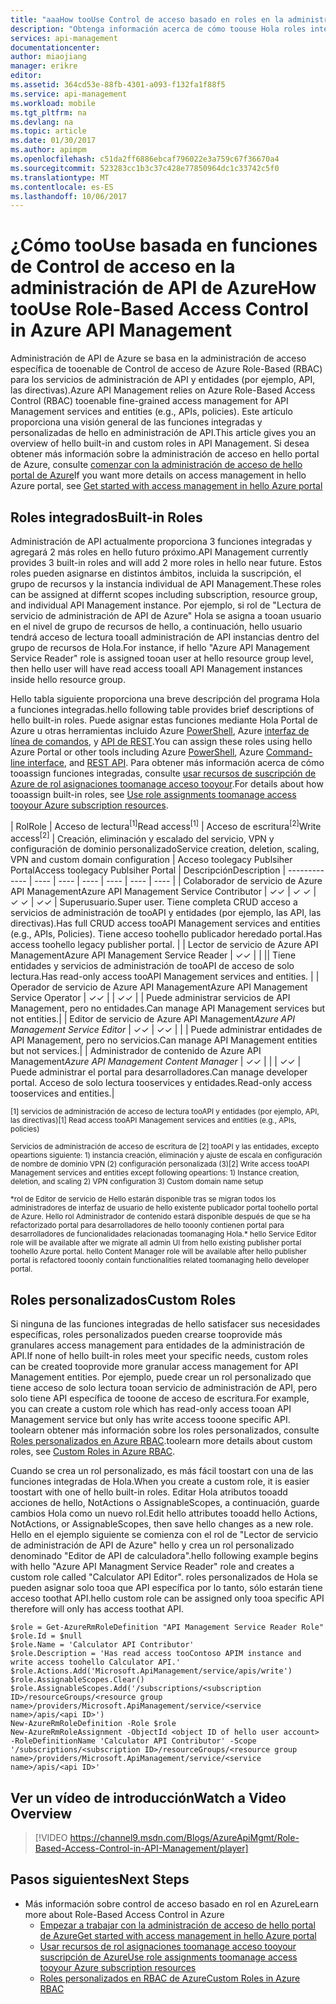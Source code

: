 ```yaml
---
title: "aaaHow tooUse Control de acceso basado en roles en la administración de API de Azure | Documentos de Microsoft"
description: "Obtenga información acerca de cómo toouse Hola roles integrados y cómo crear roles personalizados en la administración de API de Azure"
services: api-management
documentationcenter: 
author: miaojiang
manager: erikre
editor: 
ms.assetid: 364cd53e-88fb-4301-a093-f132fa1f88f5
ms.service: api-management
ms.workload: mobile
ms.tgt_pltfrm: na
ms.devlang: na
ms.topic: article
ms.date: 01/30/2017
ms.author: apimpm
ms.openlocfilehash: c51da2ff6886ebcaf796022e3a759c67f36670a4
ms.sourcegitcommit: 523283cc1b3c37c428e77850964dc1c33742c5f0
ms.translationtype: MT
ms.contentlocale: es-ES
ms.lasthandoff: 10/06/2017
---
```

# <a name="how-toouse-role-based-access-control-in-azure-api-management"></a><span data-ttu-id="80fa0-103">¿Cómo tooUse basada en funciones de Control de acceso en la administración de API de Azure</span><span class="sxs-lookup"><span data-stu-id="80fa0-103">How tooUse Role-Based Access Control in Azure API Management</span></span>
<span data-ttu-id="80fa0-104">Administración de API de Azure se basa en la administración de acceso específica de tooenable de Control de acceso de Azure Role-Based (RBAC) para los servicios de administración de API y entidades (por ejemplo, API, las directivas).</span><span class="sxs-lookup"><span data-stu-id="80fa0-104">Azure API Management relies on Azure Role-Based Access Control (RBAC) tooenable fine-grained access management for API Management services and entities (e.g., APIs, policies).</span></span> <span data-ttu-id="80fa0-105">Este artículo proporciona una visión general de las funciones integradas y personalizadas de hello en administración de API.</span><span class="sxs-lookup"><span data-stu-id="80fa0-105">This article gives you an overview of hello built-in and custom roles in API Management.</span></span> <span data-ttu-id="80fa0-106">Si desea obtener más información sobre la administración de acceso en hello portal de Azure, consulte [comenzar con la administración de acceso de hello portal de Azure](https://azure.microsoft.com/en-us/documentation/articles/role-based-access-control-what-is/)</span><span class="sxs-lookup"><span data-stu-id="80fa0-106">If you want more details on access management in hello Azure portal, see [Get started with access management in hello Azure portal](https://azure.microsoft.com/en-us/documentation/articles/role-based-access-control-what-is/)</span></span>

## <a name="built-in-roles"></a><span data-ttu-id="80fa0-107">Roles integrados</span><span class="sxs-lookup"><span data-stu-id="80fa0-107">Built-in Roles</span></span>
<span data-ttu-id="80fa0-108">Administración de API actualmente proporciona 3 funciones integradas y agregará 2 más roles en hello futuro próximo.</span><span class="sxs-lookup"><span data-stu-id="80fa0-108">API Management currently provides 3 built-in roles and will add 2 more roles in hello near future.</span></span> <span data-ttu-id="80fa0-109">Estos roles pueden asignarse en distintos ámbitos, incluida la suscripción, el grupo de recursos y la instancia individual de API Management.</span><span class="sxs-lookup"><span data-stu-id="80fa0-109">These roles can be assigned at differnt scopes including subscription, resource group, and individual API Management instance.</span></span> <span data-ttu-id="80fa0-110">Por ejemplo, si rol de "Lectura de servicio de administración de API de Azure" Hola se asigna a tooan usuario en el nivel de grupo de recursos de hello, a continuación, hello usuario tendrá acceso de lectura tooall administración de API instancias dentro del grupo de recursos de Hola.</span><span class="sxs-lookup"><span data-stu-id="80fa0-110">For instance, if hello "Azure API Management Service Reader" role is assigned tooan user at hello resource group level, then hello user will have read access tooall API Management instances inside hello resource group.</span></span> 

<span data-ttu-id="80fa0-111">Hello tabla siguiente proporciona una breve descripción del programa Hola a funciones integradas.</span><span class="sxs-lookup"><span data-stu-id="80fa0-111">hello following table provides brief descriptions of hello built-in roles.</span></span> <span data-ttu-id="80fa0-112">Puede asignar estas funciones mediante Hola Portal de Azure u otras herramientas incluido Azure [PowerShell](https://docs.microsoft.com/en-us/azure/active-directory/role-based-access-control-manage-access-powershell), Azure [interfaz de línea de comandos](https://docs.microsoft.com/en-us/azure/active-directory/role-based-access-control-manage-access-azure-cli), y [API de REST](https://docs.microsoft.com/en-us/azure/active-directory/role-based-access-control-manage-access-rest).</span><span class="sxs-lookup"><span data-stu-id="80fa0-112">You can assign these roles using hello Azure Portal or other tools including Azure [PowerShell](https://docs.microsoft.com/en-us/azure/active-directory/role-based-access-control-manage-access-powershell), Azure [Command-line interface](https://docs.microsoft.com/en-us/azure/active-directory/role-based-access-control-manage-access-azure-cli), and [REST API](https://docs.microsoft.com/en-us/azure/active-directory/role-based-access-control-manage-access-rest).</span></span> <span data-ttu-id="80fa0-113">Para obtener más información acerca de cómo tooassign funciones integradas, consulte [usar recursos de suscripción de Azure de rol asignaciones toomanage acceso tooyour](https://azure.microsoft.com/en-us/documentation/articles/role-based-access-control-what-is/).</span><span class="sxs-lookup"><span data-stu-id="80fa0-113">For details about how tooassign built-in roles, see [Use role assignments toomanage access tooyour Azure subscription resources](https://azure.microsoft.com/en-us/documentation/articles/role-based-access-control-what-is/).</span></span>

| <span data-ttu-id="80fa0-114">Rol</span><span class="sxs-lookup"><span data-stu-id="80fa0-114">Role</span></span>          | <span data-ttu-id="80fa0-115">Acceso de lectura<sup>[1]</sup></span><span class="sxs-lookup"><span data-stu-id="80fa0-115">Read access<sup>[1]</sup></span></span> | <span data-ttu-id="80fa0-116">Acceso de escritura<sup>[2]</sup></span><span class="sxs-lookup"><span data-stu-id="80fa0-116">Write access<sup>[2]</sup></span></span> | <span data-ttu-id="80fa0-117">Creación, eliminación y escalado del servicio, VPN y configuración de dominio personalizado</span><span class="sxs-lookup"><span data-stu-id="80fa0-117">Service creation, deletion, scaling, VPN and custom domain configuration</span></span> | <span data-ttu-id="80fa0-118">Acceso toolegacy Publsiher Portal</span><span class="sxs-lookup"><span data-stu-id="80fa0-118">Access toolegacy Publsiher Portal</span></span> | <span data-ttu-id="80fa0-119">Descripción</span><span class="sxs-lookup"><span data-stu-id="80fa0-119">Description</span></span>
| ------------- | ---- | ---- | ---- | ---- | ---- | ---- |
| <span data-ttu-id="80fa0-120">Colaborador de servicio de Azure API Management</span><span class="sxs-lookup"><span data-stu-id="80fa0-120">Azure API Management Service Contributor</span></span> | <span data-ttu-id="80fa0-121">✓</span><span class="sxs-lookup"><span data-stu-id="80fa0-121">✓</span></span> | <span data-ttu-id="80fa0-122">✓ </span><span class="sxs-lookup"><span data-stu-id="80fa0-122">✓</span></span> | <span data-ttu-id="80fa0-123">✓ </span><span class="sxs-lookup"><span data-stu-id="80fa0-123">✓</span></span> | <span data-ttu-id="80fa0-124">✓</span><span class="sxs-lookup"><span data-stu-id="80fa0-124">✓</span></span> | <span data-ttu-id="80fa0-125">Superusuario.</span><span class="sxs-lookup"><span data-stu-id="80fa0-125">Super user.</span></span> <span data-ttu-id="80fa0-126">Tiene completa CRUD acceso a servicios de administración de tooAPI y entidades (por ejemplo, las API, las directivas).</span><span class="sxs-lookup"><span data-stu-id="80fa0-126">Has full CRUD access tooAPI Management services and entities (e.g., APIs, Policies).</span></span> <span data-ttu-id="80fa0-127">Tiene acceso toohello publicador heredado portal.</span><span class="sxs-lookup"><span data-stu-id="80fa0-127">Has access toohello legacy publisher portal.</span></span> |
| <span data-ttu-id="80fa0-128">Lector de servicio de Azure API Management</span><span class="sxs-lookup"><span data-stu-id="80fa0-128">Azure API Management Service Reader</span></span> | <span data-ttu-id="80fa0-129">✓</span><span class="sxs-lookup"><span data-stu-id="80fa0-129">✓</span></span> | | || <span data-ttu-id="80fa0-130">Tiene entidades y servicios de administración de tooAPI de acceso de solo lectura.</span><span class="sxs-lookup"><span data-stu-id="80fa0-130">Has read-only access tooAPI Management services and entities.</span></span> |
| <span data-ttu-id="80fa0-131">Operador de servicio de Azure API Management</span><span class="sxs-lookup"><span data-stu-id="80fa0-131">Azure API Management Service Operator</span></span> | <span data-ttu-id="80fa0-132">✓</span><span class="sxs-lookup"><span data-stu-id="80fa0-132">✓</span></span> | | <span data-ttu-id="80fa0-133">✓</span><span class="sxs-lookup"><span data-stu-id="80fa0-133">✓</span></span> | | <span data-ttu-id="80fa0-134">Puede administrar servicios de API Management, pero no entidades.</span><span class="sxs-lookup"><span data-stu-id="80fa0-134">Can manage API Management services but not entities.</span></span>|
| <span data-ttu-id="80fa0-135">Editor de servicio de Azure API Management<sup>*</sup></span><span class="sxs-lookup"><span data-stu-id="80fa0-135">Azure API Management Service Editor<sup>*</sup></span></span> | <span data-ttu-id="80fa0-136">✓</span><span class="sxs-lookup"><span data-stu-id="80fa0-136">✓</span></span> | <span data-ttu-id="80fa0-137">✓</span><span class="sxs-lookup"><span data-stu-id="80fa0-137">✓</span></span> | |  | <span data-ttu-id="80fa0-138">Puede administrar entidades de API Management, pero no servicios.</span><span class="sxs-lookup"><span data-stu-id="80fa0-138">Can manage API Management entities but not services.</span></span>|
| <span data-ttu-id="80fa0-139">Administrador de contenido de Azure API Management<sup>*</sup></span><span class="sxs-lookup"><span data-stu-id="80fa0-139">Azure API Management Content Manager<sup>*</sup></span></span> | <span data-ttu-id="80fa0-140">✓</span><span class="sxs-lookup"><span data-stu-id="80fa0-140">✓</span></span> | | | <span data-ttu-id="80fa0-141">✓</span><span class="sxs-lookup"><span data-stu-id="80fa0-141">✓</span></span> | <span data-ttu-id="80fa0-142">Puede administrar el portal para desarrolladores.</span><span class="sxs-lookup"><span data-stu-id="80fa0-142">Can manage developer portal.</span></span> <span data-ttu-id="80fa0-143">Acceso de solo lectura tooservices y entidades.</span><span class="sxs-lookup"><span data-stu-id="80fa0-143">Read-only access tooservices and entities.</span></span>|

<span data-ttu-id="80fa0-144"><sup>[1] servicios de administración de acceso de lectura tooAPI y entidades (por ejemplo, API, las directivas)</sup></span><span class="sxs-lookup"><span data-stu-id="80fa0-144"><sup>[1] Read access tooAPI Management services and entities (e.g., APIs, policies)</sup></span></span>

<span data-ttu-id="80fa0-145"><sup>Servicios de administración de acceso de escritura de [2] tooAPI y las entidades, excepto opeartions siguiente: 1) instancia creación, eliminación y ajuste de escala en configuración de nombre de dominio VPN (2) configuración personalizada (3)</sup></span><span class="sxs-lookup"><span data-stu-id="80fa0-145"><sup>[2] Write access tooAPI Management services and entities except following opeartions: 1) Instance creation, deletion, and scaling 2) VPN configuration  3) Custom domain name setup</sup></span></span>

<span data-ttu-id="80fa0-146"><sup>\*rol de Editor de servicio de Hello estarán disponible tras se migran todos los administradores de interfaz de usuario de hello existente publicador portal toohello portal de Azure. Hello rol Administrador de contenido estará disponible después de que se ha refactorizado portal para desarrolladores de hello tooonly contienen portal para desarrolladores de funcionalidades relacionadas toomanaging Hola.</sup></span><span class="sxs-lookup"><span data-stu-id="80fa0-146"><sup>\* hello Service Editor role will be available after we migrate all admin UI from hello existing publisher portal toohello Azure portal. hello Content Manager role will be available after hello publisher portal is refactored tooonly contain functionalities related toomanaging hello developer portal.</sup></span></span>  


## <a name="custom-roles"></a><span data-ttu-id="80fa0-147">Roles personalizados</span><span class="sxs-lookup"><span data-stu-id="80fa0-147">Custom Roles</span></span>
<span data-ttu-id="80fa0-148">Si ninguna de las funciones integradas de hello satisfacer sus necesidades específicas, roles personalizados pueden crearse tooprovide más granulares access management para entidades de la administración de API.</span><span class="sxs-lookup"><span data-stu-id="80fa0-148">If none of hello built-in roles meet your specific needs, custom roles can be created tooprovide more granular access management for API Management entities.</span></span> <span data-ttu-id="80fa0-149">Por ejemplo, puede crear un rol personalizado que tiene acceso de solo lectura tooan servicio de administración de API, pero solo tiene API específica de tooone de acceso de escritura.</span><span class="sxs-lookup"><span data-stu-id="80fa0-149">For example, you can create a custom role which has read-only access tooan API Management service but only has write access tooone specific API.</span></span> <span data-ttu-id="80fa0-150">toolearn obtener más información sobre los roles personalizados, consulte [Roles personalizados en Azure RBAC](https://docs.microsoft.com/en-us/azure/active-directory/role-based-access-control-custom-roles).</span><span class="sxs-lookup"><span data-stu-id="80fa0-150">toolearn more details about custom roles, see [Custom Roles in Azure RBAC](https://docs.microsoft.com/en-us/azure/active-directory/role-based-access-control-custom-roles).</span></span> 

<span data-ttu-id="80fa0-151">Cuando se crea un rol personalizado, es más fácil toostart con una de las funciones integradas de Hola.</span><span class="sxs-lookup"><span data-stu-id="80fa0-151">When you create a custom role, it is easier toostart with one of hello built-in roles.</span></span> <span data-ttu-id="80fa0-152">Editar Hola atributos tooadd acciones de hello, NotActions o AssignableScopes, a continuación, guarde cambios Hola como un nuevo rol.</span><span class="sxs-lookup"><span data-stu-id="80fa0-152">Edit hello attributes tooadd hello Actions, NotActions, or AssignableScopes, then save hello changes as a new role.</span></span> <span data-ttu-id="80fa0-153">Hello en el ejemplo siguiente se comienza con el rol de "Lector de servicio de administración de API de Azure" hello y crea un rol personalizado denominado "Editor de API de calculadora".</span><span class="sxs-lookup"><span data-stu-id="80fa0-153">hello following example begins with hello "Azure API Managment Service Reader" role and creates a custom role called "Calculator API Editor".</span></span> <span data-ttu-id="80fa0-154">roles personalizados de Hola se pueden asignar solo tooa que API específica por lo tanto, sólo estarán tiene acceso toothat API.</span><span class="sxs-lookup"><span data-stu-id="80fa0-154">hello custom role can be assigned only tooa specific API therefore will only has access toothat API.</span></span> 

```
$role = Get-AzureRmRoleDefinition "API Management Service Reader Role"
$role.Id = $null
$role.Name = 'Calculator API Contributor'
$role.Description = 'Has read access tooContoso APIM instance and write access toohello Calculator API.'
$role.Actions.Add('Microsoft.ApiManagement/service/apis/write')
$role.AssignableScopes.Clear()
$role.AssignableScopes.Add('/subscriptions/<subscription ID>/resourceGroups/<resource group name>/providers/Microsoft.ApiManagement/service/<service name>/apis/<api ID>')
New-AzureRmRoleDefinition -Role $role
New-AzureRmRoleAssignment -ObjectId <object ID of hello user account> -RoleDefinitionName 'Calculator API Contributor' -Scope '/subscriptions/<subscription ID>/resourceGroups/<resource group name>/providers/Microsoft.ApiManagement/service/<service name>/apis/<api ID>'
```

## <a name="watch-a-video-overview"></a><span data-ttu-id="80fa0-155">Ver un vídeo de introducción</span><span class="sxs-lookup"><span data-stu-id="80fa0-155">Watch a Video Overview</span></span>

> [!VIDEO https://channel9.msdn.com/Blogs/AzureApiMgmt/Role-Based-Access-Control-in-API-Management/player]
> 
> 

## <a name="next-steps"></a><span data-ttu-id="80fa0-156">Pasos siguientes</span><span class="sxs-lookup"><span data-stu-id="80fa0-156">Next Steps</span></span>

* <span data-ttu-id="80fa0-157">Más información sobre control de acceso basado en rol en Azure</span><span class="sxs-lookup"><span data-stu-id="80fa0-157">Learn more about Role-Based Access Control in Azure</span></span>
  * [<span data-ttu-id="80fa0-158">Empezar a trabajar con la administración de acceso de hello portal de Azure</span><span class="sxs-lookup"><span data-stu-id="80fa0-158">Get started with access management in hello Azure portal</span></span>](https://azure.microsoft.com/en-us/documentation/articles/role-based-access-control-what-is/)
  * [<span data-ttu-id="80fa0-159">Usar recursos de rol asignaciones toomanage acceso tooyour suscripción de Azure</span><span class="sxs-lookup"><span data-stu-id="80fa0-159">Use role assignments toomanage access tooyour Azure subscription resources</span></span>](https://azure.microsoft.com/en-us/documentation/articles/role-based-access-control-what-is/)
  * [<span data-ttu-id="80fa0-160">Roles personalizados en RBAC de Azure</span><span class="sxs-lookup"><span data-stu-id="80fa0-160">Custom Roles in Azure RBAC</span></span>](https://docs.microsoft.com/en-us/azure/active-directory/role-based-access-control-custom-roles)
